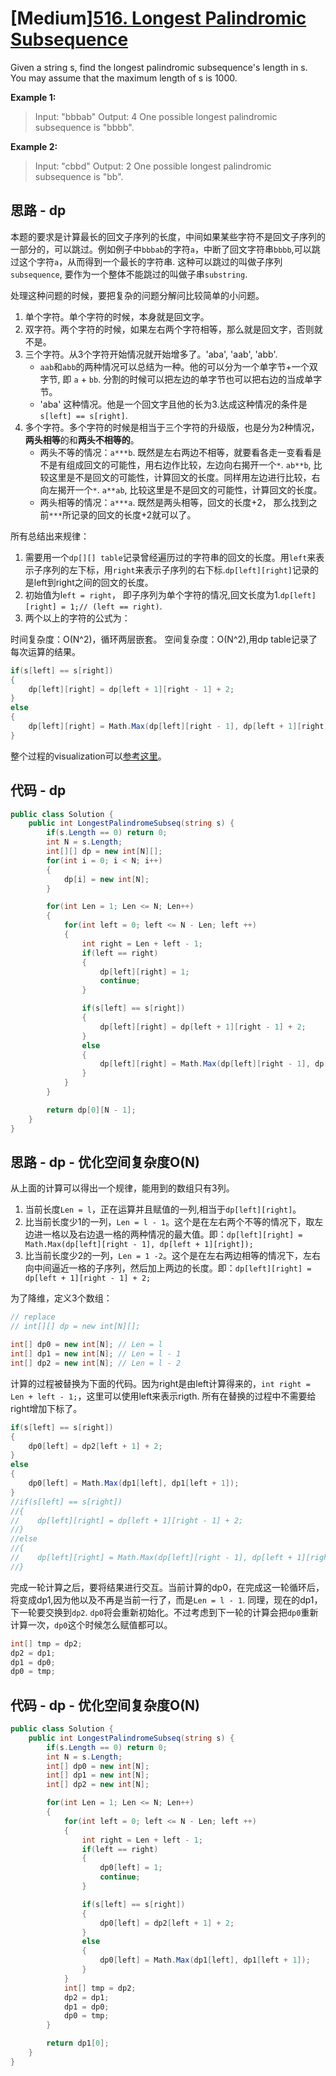 # [Medium][516. Longest Palindromic Subsequence](https://leetcode.com/problems/longest-palindromic-subsequence/)

Given a string s, find the longest palindromic subsequence's length in s. You may assume that the maximum length of s is 1000.

**Example 1:**
> Input:
> "bbbab"
> Output:
> 4
> One possible longest palindromic subsequence is "bbbb".

**Example 2:**
> Input:
> "cbbd"
> Output:
> 2
> One possible longest palindromic subsequence is "bb".

## 思路 - dp

本题的要求是计算最长的回文子序列的长度，中间如果某些字符不是回文子序列的一部分的，可以跳过。例如例子中`bbbab`的字符`a`，中断了回文字符串`bbbb`,可以跳过这个字符`a`，从而得到一个最长的字符串. 这种可以跳过的叫做子序列`subsequence`, 要作为一个整体不能跳过的叫做子串`substring`.

处理这种问题的时候，要把复杂的问题分解问比较简单的小问题。

1. 单个字符。单个字符的时候，本身就是回文字。
2. 双字符。两个字符的时候，如果左右两个字符相等，那么就是回文字，否则就不是。
3. 三个字符。从3个字符开始情况就开始增多了。'aba', 'aab', 'abb'.
   * `aab`和`abb`的两种情况可以总结为一种。他的可以分为一个单字节+一个双字节, 即 `a` + `bb`. 分割的时候可以把左边的单字节也可以把右边的当成单字节。
   * 'aba' 这种情况。他是一个回文字且他的长为3.达成这种情况的条件是`s[left] == s[right]`.
4. 多个字符。多个字符的时候是相当于三个字符的升级版，也是分为2种情况，**两头相等**的和**两头不相等的**。
   * 两头不等的情况：`a***b`. 既然是左右两边不相等，就要看各走一变看看是不是有组成回文的可能性，用右边作比较，左边向右揭开一个`*`. `ab**b`, 比较这里是不是回文的可能性，计算回文的长度。同样用左边进行比较，右向左揭开一个`*`. `a**ab`, 比较这里是不是回文的可能性，计算回文的长度。
   * 两头相等的情况：`a***a`. 既然是两头相等，回文的长度+2， 那么找到之前`***`所记录的回文的长度+2就可以了。

所有总结出来规律：

1. 需要用一个`dp[][] table`记录曾经遍历过的字符串的回文的长度。用`left`来表示子序列的左下标，用`right`来表示子序列的右下标.`dp[left][right]`记录的是left到right之间的回文的长度。
2. 初始值为l`eft = right`， 即子序列为单个字符的情况,回文长度为1.`dp[left][right] = 1;// (left == right)`.
3. 两个以上的字符的公式为：

时间复杂度：O(N^2)，循环两层嵌套。
空间复杂度：O(N^2),用dp table记录了每次运算的结果。

```csharp
if(s[left] == s[right])
{
    dp[left][right] = dp[left + 1][right - 1] + 2;
}
else
{
    dp[left][right] = Math.Max(dp[left][right - 1], dp[left + 1][right]);
}
```

整个过程的visualization可以[参考这里](https://docs.google.com/presentation/d/1KhxVVgI8jzc-g7unDNKFiHY6XDNVSK6LNsadxB14K3U/edit?usp=sharing)。

## 代码 - dp

```csharp
public class Solution {
    public int LongestPalindromeSubseq(string s) {
        if(s.Length == 0) return 0;
        int N = s.Length;
        int[][] dp = new int[N][];
        for(int i = 0; i < N; i++)
        {
            dp[i] = new int[N];
        }

        for(int Len = 1; Len <= N; Len++)
        {
            for(int left = 0; left <= N - Len; left ++)
            {
                int right = Len + left - 1;
                if(left == right)
                {
                    dp[left][right] = 1;
                    continue;
                }

                if(s[left] == s[right])
                {
                    dp[left][right] = dp[left + 1][right - 1] + 2;
                }
                else
                {
                    dp[left][right] = Math.Max(dp[left][right - 1], dp[left + 1][right]);
                }
            }
        }

        return dp[0][N - 1];
    }
}
```

## 思路 - dp - 优化空间复杂度O(N)

从上面的计算可以得出一个规律，能用到的数组只有3列。

1. 当前长度`Len = l`，正在运算并且赋值的一列,相当于`dp[left][right]`。
2. 比当前长度少1的一列，`Len = l - 1`。这个是在左右两个不等的情况下，取左边进一格以及右边退一格的两种情况的最大值。即：`dp[left][right] = Math.Max(dp[left][right - 1], dp[left + 1][right]);`
3. 比当前长度少2的一列，`Len = 1 -2`。这个是在左右两边相等的情况下，左右向中间逼近一格的子序列，然后加上两边的长度。即：`dp[left][right] = dp[left + 1][right - 1] + 2;`

为了降维，定义3个数组：

``` csharp
// replace
// int[][] dp = new int[N][];

int[] dp0 = new int[N]; // Len = l
int[] dp1 = new int[N]; // Len = l - 1
int[] dp2 = new int[N]; // Len = l - 2
```

计算的过程被替换为下面的代码。因为right是由left计算得来的，`int right = Len + left - 1;`，这里可以使用left来表示rigth. 所有在替换的过程中不需要给right增加下标了。

```csharp
if(s[left] == s[right])
{
    dp0[left] = dp2[left + 1] + 2;
}
else
{
    dp0[left] = Math.Max(dp1[left], dp1[left + 1]);
}
//if(s[left] == s[right])
//{
//    dp[left][right] = dp[left + 1][right - 1] + 2;
//}
//else
//{
//    dp[left][right] = Math.Max(dp[left][right - 1], dp[left + 1][right]);
//}

```

完成一轮计算之后，要将结果进行交互。当前计算的dp0，在完成这一轮循环后，将变成dp1,因为他以及不再是当前一行了，而是`Len = l - 1`. 同理，现在的dp1，下一轮要交换到`dp2`. `dp0`将会重新初始化。不过考虑到下一轮的计算会把`dp0`重新计算一次，`dp0`这个时候怎么赋值都可以。

```csharp
int[] tmp = dp2;
dp2 = dp1;
dp1 = dp0;
dp0 = tmp;
```

## 代码 - dp - 优化空间复杂度O(N)

```csharp
public class Solution {
    public int LongestPalindromeSubseq(string s) {
        if(s.Length == 0) return 0;
        int N = s.Length;
        int[] dp0 = new int[N];
        int[] dp1 = new int[N];
        int[] dp2 = new int[N];

        for(int Len = 1; Len <= N; Len++)
        {
            for(int left = 0; left <= N - Len; left ++)
            {
                int right = Len + left - 1;
                if(left == right)
                {
                    dp0[left] = 1;
                    continue;
                }

                if(s[left] == s[right])
                {
                    dp0[left] = dp2[left + 1] + 2;
                }
                else
                {
                    dp0[left] = Math.Max(dp1[left], dp1[left + 1]);
                }
            }
            int[] tmp = dp2;
            dp2 = dp1;
            dp1 = dp0;
            dp0 = tmp;
        }

        return dp1[0];
    }
}
```
